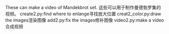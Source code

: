 These can make a video of Mandekbrot set.
这些可以用于制作曼德勃罗集的视频。
create2.py:find where to enlange寻找放大位置
creat2_color.py:draw the images渲染图像
add2.py:fix the images修补图像
video2.py:make a video合成视频
